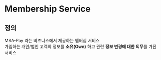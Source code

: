 # Membership Service

## 정의
MSA-Pay 라는 비즈니스에서 제공하는 멤버십 서비스  
가입하는 개인/법인 고객의 정보를 **소유(Own)** 하고 관련 **정보 변경에 대한 의무**를 가진 서비스  

